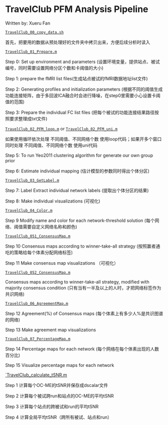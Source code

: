 # TravelClub PFM Analysis Pipeline

Written by: Xueru Fan


[`TravelClub_00_copy_data.sh`](code/TravelClub_00_copy_data.sh)
   
   首先，把要用的数据从预处理好的文件夹中拷贝出来，方便后续分析时读入

[`TravelClub_01_Prepare.m`](code/TravelClub_01_Prepare.m)
   
   Step 0: Set up environment and parameters (设置环境变量，提供站点、被试编号，同时需要设置网络分区个数和卡阈值的大小)

   Step 1: prepare the fMRI list files(生成站点被试的fMRI数据地址list文件)

   Step 2: Generating profiles and initialization parameters (根据不同的阈值生成功能连接矩阵，由于多回波ICA融合时会进行降噪，在step0里需要小心设置卡阈值的范围)

   Step 3: Prepare the individual FC list files (把每个被试的功能连接结果路径按照要求整理成txt文件)

[`TravelClub_02_PFM_loop.m`](code/TravelClub_02_PFM_loop.m) or [`TravelClub_02_PFM_uni.m`](c0de/TravelClub_02_PFM_uni.m)
   
   如果使用循环依次处理 不同阈值、不同网络个数 使用loop代码；如果开多个窗口同时处理 不同阈值、不同网络个数 使用uni代码

   Step 5: To run Yeo2011 clustering algorithm for generate our own group prior

   Step 6: Estimate individual mapping (估计模型的参数同时得出个体分区)

[`TravelClub_03_GetLabel.m`](code/TravelClub_03_GetLabel.m)
   
   Step 7: Label Extract individual network labels (提取出个体分区的结果)

   Step 8: Make individual visualizations (可视化)

[`TravelClub_04_Color.m`](code/TravelClub_04_Color.m)

   Step 9 Modify name and color for each network-threshold solution (每个网络、阈值需要自定义网络名称和颜色)

[`TravelClub_051_ConsensusMap.m`](code/TravelClub_051_ConsensusMap.m)

   Step 10 Consensus maps according to winner-take-all strategy (按照赢者通吃的策略给每个体素分配网络标签)

   Step 11 Make consensus map visualizations （可视化）

[`TravelClub_052_ConsensusMap.m`](code/TravelClub_052_ConsensusMap.m)

   Consensus maps according to winner-take-all strategy, modified with majority consensus condition (只有当有一半及以上的人时，才把网络标签作为共识网络)
   
[`TravelClub_06_AgreementMap.m`](code/TravelClub_06_AgreementMap.m)

   Step 12 Agreement(%) of Consensus maps (每个体素上有多少人%是共识图谱的网络)

   Step 13 Make agreement map visualizations

[`TravelClub_07_PercentageMap.m`](code/TravelClub_07_PercentageMap.m)

   Step 14 Percentage maps for each network (每个网络在每个体素出现的人数百分比)

   Step 15 Visualize percentage maps for each network

[`TravelClub_calculate_tSNR.m](code/TravelClub_calculate_tSNR.m)

   Step 1 计算每个OC-ME的tSNR并保存成dscalar文件

   Step 2 计算每个被试跨run和站点的OC-ME的平均tSNR
   
   Step 3 计算每个站点的跨被试和run的平均tSNR
   
   Step 4 计算全局平均tSNR（跨所有被试、站点和run）
